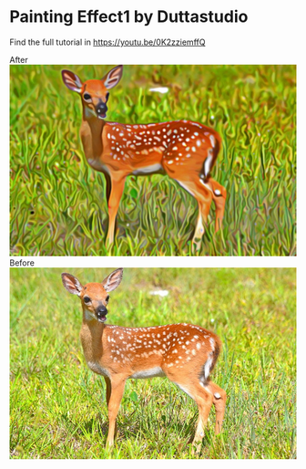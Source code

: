 # Painting Effect1 by Duttastudio

Find the full tutorial in https://youtu.be/0K2zziemffQ

After
![Atomate](https://github.com/Sneheshdutta/Photoshop-Action-Files/blob/master/Painting%20Effect1/after.jpeg)
Before
![Atomate](https://github.com/Sneheshdutta/Photoshop-Action-Files/blob/master/Painting%20Effect1/before.jpeg)
